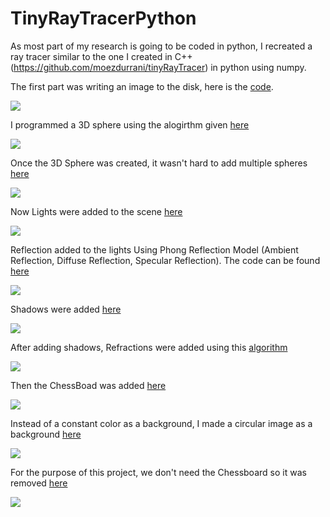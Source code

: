 # TinyRayTracerPython

As most part of my research is going to be coded in python, I recreated a ray tracer similar to the one I created in C++ (https://github.com/moezdurrani/tinyRayTracer) in python using numpy.

The first part was writing an image to the disk, here is the [code](https://github.com/moezdurrani/TinyRayTracerPython/blob/main/Codes/ImageToDisk.py).

<img src="https://github.com/moezdurrani/TinyRayTracerPython/blob/main/Images/001.png">

I programmed a 3D sphere using the alogirthm given [here](https://github.com/moezdurrani/TinyRayTracerPython/blob/main/Codes/3DSphere.py)

<img src="https://github.com/moezdurrani/TinyRayTracerPython/blob/main/Images/002.png">

Once the 3D Sphere was created, it wasn't hard to add multiple spheres [here](https://github.com/moezdurrani/TinyRayTracerPython/blob/main/Codes/MultipleSpheres.py)

<img src="https://github.com/moezdurrani/TinyRayTracerPython/blob/main/Images/003.png">

Now Lights were added to the scene [here](https://github.com/moezdurrani/TinyRayTracerPython/blob/main/Codes/Lights.py)

<img src="https://github.com/moezdurrani/TinyRayTracerPython/blob/main/Images/004.png">

Reflection added to the lights Using Phong Reflection Model (Ambient Reflection, Diffuse Reflection, Specular Reflection).
The code can be found [here](https://github.com/moezdurrani/TinyRayTracerPython/blob/main/Codes/Reflections.py)

<img src="https://github.com/moezdurrani/TinyRayTracerPython/blob/main/Images/005.png">

Shadows were added [here](https://github.com/moezdurrani/TinyRayTracerPython/blob/main/Codes/Shadows.py)

<img src="https://github.com/moezdurrani/TinyRayTracerPython/blob/main/Images/006.png">

After adding shadows, Refractions were added using this [algorithm](https://github.com/moezdurrani/TinyRayTracerPython/blob/main/Codes/Refractions.py)

<img src="https://github.com/moezdurrani/TinyRayTracerPython/blob/main/Images/007.png">

Then the ChessBoad was added [here](https://github.com/moezdurrani/TinyRayTracerPython/blob/main/Codes/ChessBoard.py)

<img src="https://github.com/moezdurrani/TinyRayTracerPython/blob/main/Images/008.png">

Instead of a constant color as a background, I made a circular image as a background [here](https://github.com/moezdurrani/TinyRayTracerPython/blob/main/Codes/Environment.py)

<img src="https://github.com/moezdurrani/TinyRayTracerPython/blob/main/Images/009.png">

For the purpose of this project, we don't need the Chessboard so it was removed [here](https://github.com/moezdurrani/TinyRayTracerPython/blob/main/Codes/NoChessBoard.py)

<img src="https://github.com/moezdurrani/TinyRayTracerPython/blob/main/Images/010.png">



